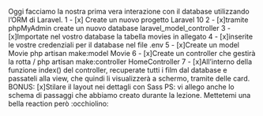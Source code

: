 Oggi facciamo la nostra prima vera interazione con il database utilizzando l’ORM di Laravel.
1 - [x] Create un nuovo progetto Laravel 10
2 - [x]tramite phpMyAdmin create un nuovo database laravel_model_controller
3 - [x]Importate nel vostro database la tabella movies in allegato
4 - [x]inserite le vostre credenziali per il database nel file .env
5 - [x]Create un model Movie
php artisan make:model Movie
6 - [x]Create un controller che gestirà la rotta /
php artisan make:controller HomeController
7 - [x]All’interno della funzione index() del controller, recuperate tutti i film dal database e passateli alla view, che quindi li visualizzerà a schermo, tramite delle card.
BONUS:
[x]Stilare il layout nei dettagli con Sass
PS: vi allego anche lo schema di passaggi che abbiamo creato durante la lezione. Mettetemi una bella reaction però  :occhiolino: